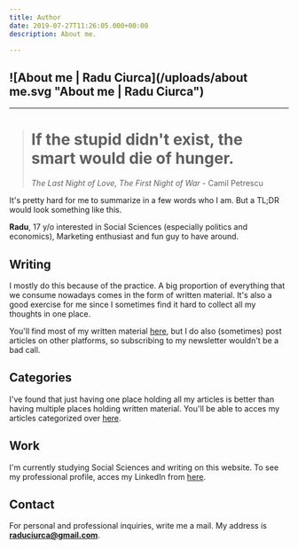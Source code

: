 ```yaml
---
title: Author
date: 2019-07-27T11:26:05.000+00:00
description: About me.

---
```

## ![About me | Radu Ciurca](/uploads/about me.svg "About me | Radu Ciurca")

***

> # **If the stupid didn't exist, the smart would die of hunger.**
>
> _The Last Night of Love, The First Night of War_ - Camil Petrescu

It's pretty hard for me to summarize in a few words who I am. But a TL;DR would look something like this.

**Radu**, 17 y/o interested in Social Sciences (especially politics and economics), Marketing enthusiast and fun guy to have around.

## Writing

I mostly do this because of the practice. A big proportion of everything that we consume nowadays comes in the form of written material. It's also a good exercise for me since I sometimes find it hard to collect all my thoughts in one place.

You'll find most of my written material [here](/blog "Blog | Radu Ciurca"), but I do also (sometimes) post articles on other platforms, so subscribing to my newsletter wouldn't be a bad call.

## Categories

I've found that just having one place holding all my articles is better than having multiple places holding written material. You'll be able to acces my articles categorized over [here](/categories "Categories | Radu Ciurca").

## Work

I'm currently studying Social Sciences and writing on this website. To see my professional profile, acces my LinkedIn from [here](linkedin.com/in/raduciurca "LinkedIn Profile | Radu Ciurca").

## Contact

For personal and professional inquiries, write me a mail. My address is **raduciurca@gmail.com**.